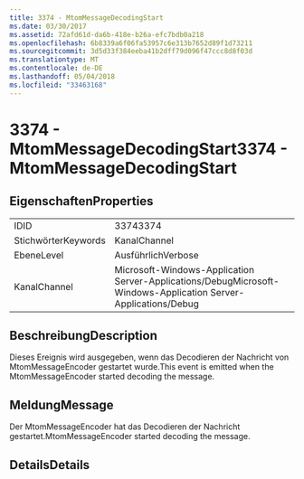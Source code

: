 ```yaml
---
title: 3374 - MtomMessageDecodingStart
ms.date: 03/30/2017
ms.assetid: 72afd61d-da6b-418e-b26a-efc7bdb0a218
ms.openlocfilehash: 6b8339a6f06fa53957c6e313b7652d89f1d73211
ms.sourcegitcommit: 3d5d33f384eeba41b2dff79d096f47ccc8d8f03d
ms.translationtype: MT
ms.contentlocale: de-DE
ms.lasthandoff: 05/04/2018
ms.locfileid: "33463168"
---
```

# <a name="3374---mtommessagedecodingstart"></a><span data-ttu-id="a9fa0-102">3374 - MtomMessageDecodingStart</span><span class="sxs-lookup"><span data-stu-id="a9fa0-102">3374 - MtomMessageDecodingStart</span></span>
## <a name="properties"></a><span data-ttu-id="a9fa0-103">Eigenschaften</span><span class="sxs-lookup"><span data-stu-id="a9fa0-103">Properties</span></span>  
  
|||  
|-|-|  
|<span data-ttu-id="a9fa0-104">ID</span><span class="sxs-lookup"><span data-stu-id="a9fa0-104">ID</span></span>|<span data-ttu-id="a9fa0-105">3374</span><span class="sxs-lookup"><span data-stu-id="a9fa0-105">3374</span></span>|  
|<span data-ttu-id="a9fa0-106">Stichwörter</span><span class="sxs-lookup"><span data-stu-id="a9fa0-106">Keywords</span></span>|<span data-ttu-id="a9fa0-107">Kanal</span><span class="sxs-lookup"><span data-stu-id="a9fa0-107">Channel</span></span>|  
|<span data-ttu-id="a9fa0-108">Ebene</span><span class="sxs-lookup"><span data-stu-id="a9fa0-108">Level</span></span>|<span data-ttu-id="a9fa0-109">Ausführlich</span><span class="sxs-lookup"><span data-stu-id="a9fa0-109">Verbose</span></span>|  
|<span data-ttu-id="a9fa0-110">Kanal</span><span class="sxs-lookup"><span data-stu-id="a9fa0-110">Channel</span></span>|<span data-ttu-id="a9fa0-111">Microsoft-Windows-Application Server-Applications/Debug</span><span class="sxs-lookup"><span data-stu-id="a9fa0-111">Microsoft-Windows-Application Server-Applications/Debug</span></span>|  
  
## <a name="description"></a><span data-ttu-id="a9fa0-112">Beschreibung</span><span class="sxs-lookup"><span data-stu-id="a9fa0-112">Description</span></span>  
 <span data-ttu-id="a9fa0-113">Dieses Ereignis wird ausgegeben, wenn das Decodieren der Nachricht von MtomMessageEncoder gestartet wurde.</span><span class="sxs-lookup"><span data-stu-id="a9fa0-113">This event is emitted when the MtomMessageEncoder started decoding the message.</span></span>  
  
## <a name="message"></a><span data-ttu-id="a9fa0-114">Meldung</span><span class="sxs-lookup"><span data-stu-id="a9fa0-114">Message</span></span>  
 <span data-ttu-id="a9fa0-115">Der MtomMessageEncoder hat das Decodieren der Nachricht gestartet.</span><span class="sxs-lookup"><span data-stu-id="a9fa0-115">MtomMessageEncoder started decoding  the message.</span></span>  
  
## <a name="details"></a><span data-ttu-id="a9fa0-116">Details</span><span class="sxs-lookup"><span data-stu-id="a9fa0-116">Details</span></span>
